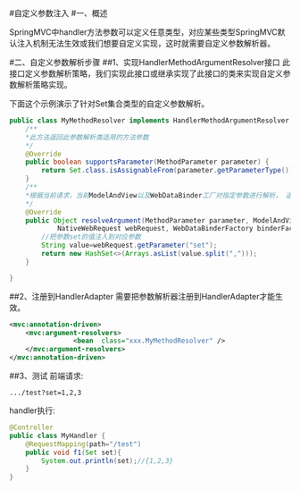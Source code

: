 #自定义参数注入
#一、概述

SpringMVC中handler方法参数可以定义任意类型，对应某些类型SpringMVC默认注入机制无法生效或我们想要自定义实现，这时就需要自定义参数解析器。

#二、自定义参数解析步骤
##1、实现HandlerMethodArgumentResolver接口
此接口定义参数解析策略，我们实现此接口或继承实现了此接口的类来实现自定义参数解析策略实现。

下面这个示例演示了针对Set集合类型的自定义参数解析。

~~~java
public class MyMethodResolver implements HandlerMethodArgumentResolver {
	/**
	*此方法返回此参数解析类适用的方法参数
	*/
	@Override
	public boolean supportsParameter(MethodParameter parameter) {
		return Set.class.isAssignableFrom(parameter.getParameterType());
	}
	/**
	*根据当前请求，当前ModelAndView以及WebDataBinder工厂对指定参数进行解析， 返回参数应被注入的值。
	*/
	@Override
	public Object resolveArgument(MethodParameter parameter, ModelAndViewContainer mavContainer,
			NativeWebRequest webRequest, WebDataBinderFactory binderFactory) throws Exception {
		//把参数set的值注入到对应参数
		String value=webRequest.getParameter("set");
		return new HashSet<>(Arrays.asList(value.split(",")));
	}

}
~~~

##2、注册到HandlerAdapter
需要把参数解析器注册到HandlerAdapter才能生效。

~~~xml
<mvc:annotation-driven>
	<mvc:argument-resolvers>
				<bean  class="xxx.MyMethodResolver" />
	</mvc:argument-resolvers>	
</mvc:annotation-driven>
~~~

##3、测试
前端请求:

~~~
.../test?set=1,2,3
~~~

handler执行:

~~~java
@Controller
public class MyHandler {
	@RequestMapping(path="/test")
	public void f1(Set set){
		System.out.println(set);//{1,2,3}
	}
}
~~~